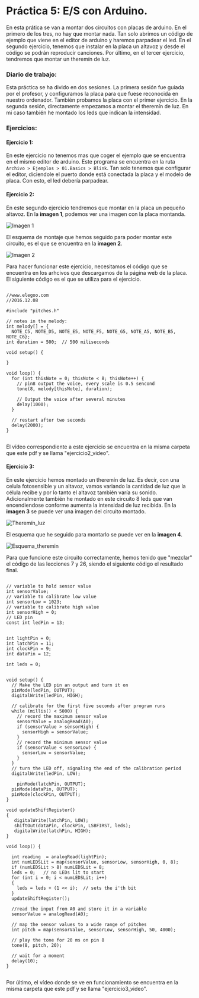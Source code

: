 # Práctica 5: E/S con Arduino.

En esta prática se van a montar dos circuitos con placas de arduino. En el primero de los tres, no hay que montar nada. Tan solo abrimos un código de ejemplo que viene en el editor de arduino y haremos parpadear el led. En el segundo ejercicio, tenemos que instalar en la placa un altavoz y desde el código se podrán reproducir canciones. Por último, en el tercer ejercicio, tendremos que montar un theremín de luz. 

### Diario de trabajo:

Esta práctica se ha divido en dos sesiones. La primera sesión fue guiada por el profesor, y configuramos la placa para que fuese reconocida en nuestro ordenador. También probamos la placa con el primer ejercicio. En la segunda sesión, directamente empezamos a montar el theremín de luz. En mi caso también he montado los leds que indican la intensidad.

### Ejercicios:

#### Ejercicio 1:

En este ejercicio no tenemos mas que coger el ejemplo que se encuentra en el mismo editor de arduino. Este programa se encuentra en la ruta `Archivo > Ejemplos > 01.Basics > Blink`. Tan solo tenemos que configurar el editor, diciendole el puerto donde está conectada la placa y el modelo de placa. Con esto, el led debería parpadear.

#### Ejercicio 2: 

En este segundo ejercicio tendremos que montar en la placa un pequeño altavoz. En la **imagen 1**, podemos ver una imagen con la placa montanda. 

![Imagen 1](https://github.com/jomaenfe/EC/blob/master/Practica%205/Imagenes/ejercicio2_imagen.jpg?raw=true)

El esquema de montaje que hemos seguido para poder montar este circuito, es el que se encuentra en la **imagen 2**.

![Imagen 2](https://github.com/jomaenfe/EC/blob/master/Practica%205/Imagenes/esquema_ejercicio2.jpg?raw=true)

Para hacer funcionar este ejercicio, necesitamos el código que se encuentra en los arhcivos que descargamos de la página web de la placa. El siguiente código es el que se utiliza para el ejercicio.

```

//www.elegoo.com
//2016.12.08

#include "pitches.h"
 
// notes in the melody:
int melody[] = {
  NOTE_C5, NOTE_D5, NOTE_E5, NOTE_F5, NOTE_G5, NOTE_A5, NOTE_B5, NOTE_C6};
int duration = 500;  // 500 miliseconds
 
void setup() {
 
}
 
void loop() {  
  for (int thisNote = 0; thisNote < 8; thisNote++) {
    // pin8 output the voice, every scale is 0.5 sencond
    tone(8, melody[thisNote], duration);
     
    // Output the voice after several minutes
    delay(1000);
  }
   
  // restart after two seconds 
  delay(2000);
}


```

El vídeo correspondiente a este ejercicio se encuentra en la misma carpeta que este pdf y se llama "ejercicio2_video".

#### Ejercicio 3:

En este ejercicio hemos montado un theremín de luz. Es decir, con una celula fotosensible y un altavoz, vamos variando la cantidad de luz que la célula recibe y por lo tanto el altavoz también varía su sonido. Adicionalmente también he montado en este circuito 8 leds que van encendiendose conforme aumenta la intensidad de luz recibida. En la **imagen 3** se puede ver una imagen del circuito montado.

![Theremín_luz](https://github.com/jomaenfe/EC/blob/master/Practica%205/Imagenes/Ejercicio3_imagen.jpg?raw=true)

El esquema que he seguido para montarlo se puede ver en la **imagen 4**.

![Esquema_theremin](https://github.com/jomaenfe/EC/blob/master/Practica%205/Imagenes/esquema_ejercicio3.jpg?raw=true)

Para que funcione este circuito correctamente, hemos tenido que "mezclar" el código de las lecciones 7 y 26, siendo el siguiente código el resultado final.

```

// variable to hold sensor value
int sensorValue;
// variable to calibrate low value
int sensorLow = 1023;
// variable to calibrate high value
int sensorHigh = 0;
// LED pin
const int ledPin = 13;


int lightPin = 0;
int latchPin = 11;
int clockPin = 9;
int dataPin = 12;

int leds = 0;


void setup() {
  // Make the LED pin an output and turn it on
  pinMode(ledPin, OUTPUT);
  digitalWrite(ledPin, HIGH);

  // calibrate for the first five seconds after program runs
  while (millis() < 5000) {
    // record the maximum sensor value
    sensorValue = analogRead(A0);
    if (sensorValue > sensorHigh) {
      sensorHigh = sensorValue;
    }
    // record the minimum sensor value
    if (sensorValue < sensorLow) {
      sensorLow = sensorValue;
    }
  }
  // turn the LED off, signaling the end of the calibration period
  digitalWrite(ledPin, LOW);

    pinMode(latchPin, OUTPUT);
  pinMode(dataPin, OUTPUT);  
  pinMode(clockPin, OUTPUT);
}

void updateShiftRegister()
{
   digitalWrite(latchPin, LOW);
   shiftOut(dataPin, clockPin, LSBFIRST, leds);
   digitalWrite(latchPin, HIGH);
}

void loop() {

  int reading  = analogRead(lightPin);
  int numLEDSLit = map(sensorValue, sensorLow, sensorHigh, 0, 8);
  if (numLEDSLit > 8) numLEDSLit = 8;
  leds = 0;   // no LEDs lit to start
  for (int i = 0; i < numLEDSLit; i++)
  {
    leds = leds + (1 << i);  // sets the i'th bit
  }
  updateShiftRegister();
  
  //read the input from A0 and store it in a variable
  sensorValue = analogRead(A0);

  // map the sensor values to a wide range of pitches
  int pitch = map(sensorValue, sensorLow, sensorHigh, 50, 4000);

  // play the tone for 20 ms on pin 8
  tone(8, pitch, 20);

  // wait for a moment
  delay(10);
}


```


Por último, el vídeo donde se ve en funcionamiento se encuentra en la misma carpeta que este pdf y se llama "ejercicio3_video".
